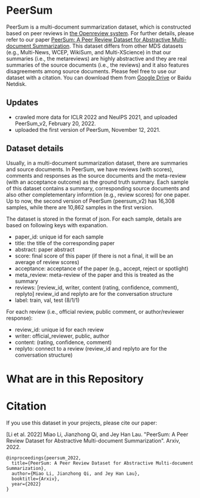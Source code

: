 # PeerSum
PeerSum is a multi-document summarization dataset, which is constructed based on peer reviews in [the Openreview system](https://openreview.net/). For further details, please refer to our paper [PeerSum: A Peer Review Dataset for Abstractive Multi-document Summarization](https://arxiv.org/abs/2203.01769). This dataset differs from other MDS datasets (e.g., Multi-News, WCEP, WikiSum, and Multi-XScience) in that our summaries (i.e., the metareviews) are highly abstractive and they are real summaries of the source documents (i.e., the reviews) and it also features disagreements among source documents. Please feel free to use our dataset with a citation. You can download them from [Google Drive](https://drive.google.com/drive/folders/1M1QhIwjuZOG3QdxNFqY7J5Ik5UsDA0Sk?usp=sharing) or Baidu Netdisk.

## Updates
* crawled more data for ICLR 2022 and NeuIPS 2021, and uploaded PeerSum_v2, February 20, 2022. 
* uploaded the first version of PeerSum, November 12, 2021.

## Dataset details
Usually, in a multi-document summarization dataset, there are summaries and source documents. In PeerSum, we have reviews (with scores), comments and responses as the source documents and the meta-review (with an acceptance outcome) as the ground truth summary. Each sample of this dataset contains a summary, corresponding source documents and also other completementary informtion (e.g., review scores) for one paper. Up to now, the second version of PeerSum (peersum_v2) has 16,308 samples, while there are 10,862 samples in the first version.

The dataset is stored in the format of json. For each sample, details are based on following keys with expanation.
* paper_id: unique id for each sample
* title: the title of the corresponding paper
* abstract: paper abstract
* score: final score of this paper (if there is not a final, it will be an average of review scores)
* acceptance: acceptance of the paper (e.g., accept, reject or spotlight)
* meta_review: meta-review of the paper and this is treated as the summary
* reviews: [review_id, writer, content (rating, confidence, comment), replyto]   review_id and replyto are for the conversation structure
* label: train, val, test (8/1/1)

For each review (i.e., official review, public comment, or author/reviewer response):
* review_id: unique id for each review
* writer: official_reviewer, public, author
* content: (rating, confidence, comment)
* replyto: connect to a review (review_id and replyto are for the conversation structure)

# What are in this Repository


# Citation
If you use this dataset in your projects, please cite our paper:

[Li et al. 2022] Miao Li, Jianzhong Qi, and Jey Han Lau. "PeerSum: A Peer Review Dataset for Abstractive Multi-document Summarization". Arxiv, 2022.

```
@inproceedings{peersum_2022,
  title={PeerSum: A Peer Review Dataset for Abstractive Multi-document Summarization},
  author={Miao Li, Jianzhong Qi, and Jey Han Lau},
  booktitle={Arxiv},
  year={2022}
}
```
